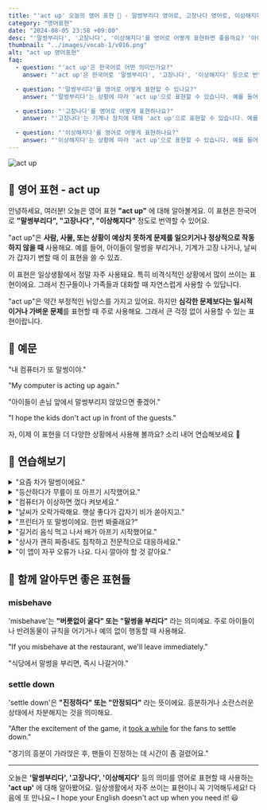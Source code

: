 ```yaml
---
title: "'act up' 오늘의 영어 표현 😬 - 말썽부리다 영어로, 고장나다 영어로, 이상해지다 영어로"
category: "영어표현"
date: "2024-08-05 23:58 +09:00"
desc: "'말썽부리다', '고장나다', '이상해지다'를 영어로 어떻게 표현하면 좋을까요? '아이들이 손님 앞에서 말썽부려요', '컴퓨터가 또 고장났어요' 등을 영어로 표현하는 법을 배워봅시다. 다양한 예문을 통해서 연습하고 본인의 표현으로 만들어 보세요."
thumbnail: "../images/vocab-1/v016.png"
alt: "act up 영어표현"
faq:
  - question: "'act up'은 한국어로 어떤 의미인가요?"
    answer: "'act up'은 한국어로 '말썽부리다', '고장나다', '이상해지다' 등으로 번역될 수 있습니다. 사람, 기계, 또는 상황이 예상치 못하게 문제를 일으키거나 정상적으로 작동하지 않을 때 사용합니다."

  - question: "'말썽부리다'를 영어로 어떻게 표현할 수 있나요?"
    answer: "'말썽부리다'는 상황에 따라 'act up'으로 표현할 수 있습니다. 예를 들어, '아이들이 손님 앞에서 말썽부려요'는 'The kids are acting up in front of the guests'로 말할 수 있습니다."

  - question: "'고장나다'를 영어로 어떻게 표현하나요?"
    answer: "'고장나다'는 기계나 장치에 대해 'act up'으로 표현할 수 있습니다. 예를 들어, '컴퓨터가 또 고장났어요'는 'The computer is acting up again'으로 표현할 수 있습니다."

  - question: "'이상해지다'를 영어로 어떻게 표현하나요?"
    answer: "'이상해지다'는 상황에 따라 'act up'으로 표현할 수 있습니다. 예를 들어, '날씨가 갑자기 이상해졌어요'는 'The weather is acting up suddenly'로 말할 수 있습니다."
---
```


![act up](../images/vocab-1/v016-1.avif)

## 🌟 영어 표현 - act up

안녕하세요, 여러분! 오늘은 영어 표현 **"act up"** 에 대해 알아볼게요. 이 표현은 한국어로 **"말썽부리다", "고장나다", "이상해지다"** 정도로 번역할 수 있어요.

"act up"은 **사람, 사물, 또는 상황이 예상치 못하게 문제를 일으키거나 정상적으로 작동하지 않을 때** 사용해요. 예를 들어, 아이들이 말썽을 부리거나, 기계가 고장 나거나, 날씨가 갑자기 변할 때 이 표현을 쓸 수 있죠.

이 표현은 일상생활에서 정말 자주 사용돼요. 특히 비격식적인 상황에서 많이 쓰이는 표현이에요. 그래서 친구들이나 가족들과 대화할 때 자연스럽게 사용할 수 있답니다.

"act up"은 약간 부정적인 뉘앙스를 가지고 있어요. 하지만 **심각한 문제보다는 일시적이거나 가벼운 문제**를 표현할 때 주로 사용해요. 그래서 큰 걱정 없이 사용할 수 있는 표현이랍니다.

<script async src="https://pagead2.googlesyndication.com/pagead/js/adsbygoogle.js?client=ca-pub-1465612013356152"
     crossorigin="anonymous"></script>
<!-- engple-horizontal-ad -->

<ins class="adsbygoogle"
     style="display:block"
     data-ad-client="ca-pub-1465612013356152"
     data-ad-slot="2106896038"
     data-ad-format="auto"
     data-full-width-responsive="true"></ins>

<script>
     (adsbygoogle = window.adsbygoogle || []).push({});
</script>

## 📖 예문

"내 컴퓨터가 또 말썽이야."

"My computer is acting up again."

"아이들이 손님 앞에서 말썽부리지 않았으면 좋겠어."

"I hope the kids don't act up in front of the guests."

자, 이제 이 표현을 더 다양한 상황에서 사용해 볼까요? 소리 내어 연습해보세요 🚀

## 💬 연습해보기

<details>
<summary>"요즘 차가 말썽이에요."</summary>
<span>"My car's been acting up lately."</span>
</details>

<details>
<summary>"등산하다가 무릎이 또 아프기 시작했어요."</summary>
<span>"My knee started acting up again during the hike."</span>
</details>

<details>
<summary>"컴퓨터가 이상하면 껐다 켜보세요."</summary>
<span>"If your computer starts to act up, try turning it off and on again."</span>
</details>

<details>
<summary>"날씨가 오락가락해요. 햇살 좋다가 갑자기 비가 쏟아지고."</summary>
<span>"The weather's been acting up all week. One minute it's sunny, the next it's pouring."</span>
</details>

<details>
<summary>"프린터가 또 말썽이에요. 한번 봐줄래요?"</summary>
<span>"The printer's acting up again. Can you take a look at it?"</span>
</details>

<details>
<summary>"길거리 음식 먹고 나서 배가 아프기 시작했어요."</summary>
<span>"My stomach started acting up right after I ate that street food."</span>
</details>

<details>
<summary>"상사가 괜히 짜증내도 침착하고 전문적으로 대응하세요."</summary>
<span>"If your boss starts acting up, just stay calm and professional."</span>
</details>

<details>
<summary>"이 앱이 자꾸 오류가 나요. 다시 깔아야 할 것 같아요."</summary>
<span>"This app keeps acting up on my phone. I might need to reinstall it."</span>
</details>

## 🤝 함께 알아두면 좋은 표현들

### misbehave

'misbehave'는 **"버릇없이 굴다" 또는 "말썽을 부리다"** 라는 의미예요. 주로 아이들이나 반려동물이 규칙을 어기거나 예의 없이 행동할 때 사용해요.

"If you misbehave at the restaurant, we'll leave immediately."

"식당에서 말썽을 부리면, 즉시 나갈거야."

### settle down

'settle down'은 **"진정하다" 또는 "안정되다"** 라는 뜻이에요. 흥분하거나 소란스러운 상태에서 차분해지는 것을 의미해요.

"After the excitement of the game, it [took a while](/blog/in-english/010.take-a-while/) for the fans to settle down."

"경기의 흥분이 가라앉은 후, 팬들이 진정하는 데 시간이 좀 걸렸어요."

---

오늘은 **'말썽부리다', '고장나다', '이상해지다'** 등의 의미를 영어로 표현할 때 사용하는 **'act up'** 에 대해 알아봤어요. 일상생활에서 자주 쓰이는 표현이니 꼭 기억해두세요! 다음에 또 만나요~ I hope your English doesn't act up when you need it! 😃
